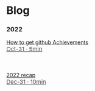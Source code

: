 # Blog

### 2022

<span class="first-blog"><a href="https://heyanik.vercel.app/blogs/How-to-get-github-Achievements">
<span>
How to get github Achievements <br/>
<span style="font-size:15px; opacity: calc(80%); font-weight:400;">Oct-31 · 5min</span>
</a>
</span>
<br> <br> <br> <br>
<span class="first-blog"><a href="http://localhost:3000/blogs/2022-recap">
<span>
2022 recap <br/>
<span style="font-size:15px; opacity: calc(80%); font-weight:400;">Dec-31 · 10min</span>
</a>
</span>
